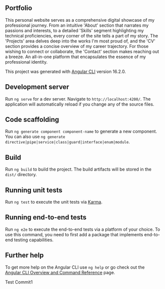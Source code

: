 ## Portfolio

This personal website serves as a comprehensive digital showcase of my professional journey. From an intuitive 'About' section that narrates my passions and interests, to a detailed 'Skills' segment highlighting my technical proficiencies, every corner of the site tells a part of my story. The 'Projects' area delves deep into the works I'm most proud of, and the 'CV' section provides a concise overview of my career trajectory. For those wishing to connect or collaborate, the 'Contact' section makes reaching out a breeze. An all-in-one platform that encapsulates the essence of my professional identity.

This project was generated with [Angular CLI](https://github.com/angular/angular-cli) version 16.2.0.

## Development server

Run `ng serve` for a dev server. Navigate to `http://localhost:4200/`. The application will automatically reload if you change any of the source files.

## Code scaffolding

Run `ng generate component component-name` to generate a new component. You can also use `ng generate directive|pipe|service|class|guard|interface|enum|module`.

## Build

Run `ng build` to build the project. The build artifacts will be stored in the `dist/` directory.

## Running unit tests

Run `ng test` to execute the unit tests via [Karma](https://karma-runner.github.io).

## Running end-to-end tests

Run `ng e2e` to execute the end-to-end tests via a platform of your choice. To use this command, you need to first add a package that implements end-to-end testing capabilities.

## Further help

To get more help on the Angular CLI use `ng help` or go check out the [Angular CLI Overview and Command Reference](https://angular.io/cli) page.

Test Commit1
